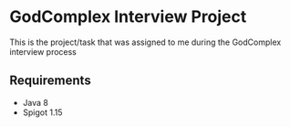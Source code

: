 # GodComplex Interview Project
This is the project/task that was assigned to me during the GodComplex interview process

## Requirements
* Java 8
* Spigot 1.15